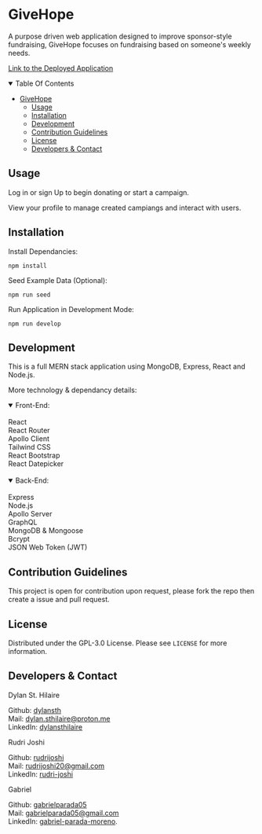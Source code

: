 # GiveHope

A purpose driven web application designed to improve sponsor-style fundraising, GiveHope focuses on fundraising based on someone's weekly needs.

[Link to the Deployed Application](https://givehopedonating-c48150689fc8.herokuapp.com/)

<details open>
<summary>Table Of Contents</summary>

- [GiveHope](#givehope)
  - [Usage](#usage)
  - [Installation](#installation)
  - [Development](#development)
  - [Contribution Guidelines](#contribution-guidelines)
  - [License](#license)
  - [Developers \& Contact](#developers--contact)
</details>

## Usage

Log in or sign Up to begin donating or start a campaign.

View your profile to manage created campiangs and interact with users.

## Installation

Install Dependancies:

```
npm install
```

Seed Example Data (Optional):
```
npm run seed
```

Run Application in Development Mode:
```
npm run develop
```

## Development

This is a full MERN stack application using MongoDB, Express, React and Node.js.

More technology & dependancy details:

<details open>
<summary>Front-End:</summary>
<br>
React<br>
React Router<br>
Apollo Client<br>
Tailwind CSS<br>
React Bootstrap<br>
React Datepicker <br>
</details>
<br>
<details open>
<summary>Back-End:</summary>
<br>
Express<br>
Node.js<br>
Apollo Server<br>
GraphQL<br>
MongoDB & Mongoose<br>
Bcrypt<br>
JSON Web Token (JWT)<br>
</details>

## Contribution Guidelines

This project is open for contribution upon request, please fork the repo then create a issue and pull request.

## License

Distributed under the GPL-3.0 License. Please see `LICENSE` for more information.

## Developers & Contact

Dylan St. Hilaire<br>

Github: [dylansth](https://github.com/dylansth)<br>
Mail: dylan.sthilaire@proton.me<br>
LinkedIn: [dylansthilaire](https://www.linkedin.com/in/dylansthilaire/)<br>

Rudri Joshi<br>

Github: [rudrijoshi](https://github.com/rudrijoshi)<br>
Mail: rudrijoshi20@gmail.com<br>
LinkedIn: [rudri-joshi](https://www.linkedin.com/in/rudri-joshi-70158b13b/)<br>

Gabriel<br>

Github: [gabrielparada05](https://github.com/gabrielparada05)<br>
Mail: gabrielparada05@gmail.com<br>
LinkedIn:  [gabriel-parada-moreno](https://www.linkedin.com/in/gabriel-parada-moreno-78b8083b/).<br>


